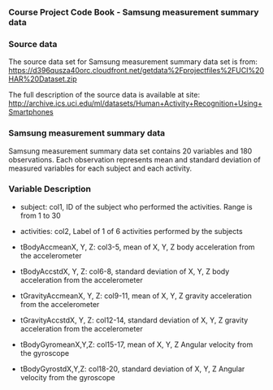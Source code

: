 ### Course Project Code Book - Samsung measurement summary data

### Source data
The source data set for Samsung measurement summary data set is from:
https://d396qusza40orc.cloudfront.net/getdata%2Fprojectfiles%2FUCI%20HAR%20Dataset.zip 

The full description of the source data is available at site:
http://archive.ics.uci.edu/ml/datasets/Human+Activity+Recognition+Using+Smartphones

### Samsung measurement summary data
Samsung measurement summary data set contains 20 variables and 180 observations.
Each observation represents mean and standard deviation of measured variables for each subject 
and each activity.

### Variable Description
 * subject: col1, ID of the subject who performed the activities. Range is from 1 to 30
 
 * activities: col2, Label of 1 of 6 activities performed by the subjects
 
 * tBodyAccmeanX, Y, Z: col3-5, mean of X, Y, Z body acceleration from the accelerometer
        
 * tBodyAccstdX, Y, Z: col6-8, standard deviation of X, Y, Z body acceleration from the accelerometer
 
 * tGravityAccmeanX, Y, Z: col9-11, mean of X, Y, Z gravity acceleration from the accelerometer
 
 * tGravityAccstdX, Y, Z: col12-14, standard deviation of X, Y, Z gravity acceleration from the accelerometer
 
 * tBodyGyromeanX,Y,Z: col15-17, mean of X, Y, Z Angular velocity from the gyroscope
 
 * tBodyGyrostdX,Y,Z: col18-20, standard deviation of X, Y, Z Angular velocity from the gyroscope
